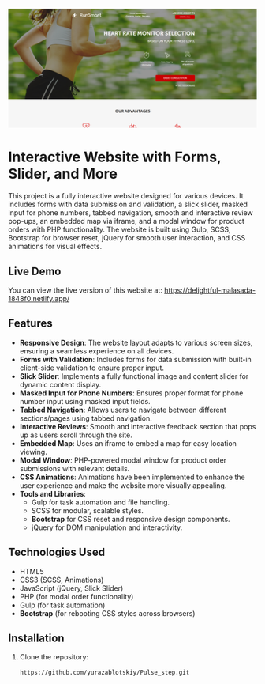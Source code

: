 ![Image Description](src/img/Pulse_step.png)

# Interactive Website with Forms, Slider, and More

This project is a fully interactive website designed for various devices. It includes forms with data submission and validation, a slick slider, masked input for phone numbers, tabbed navigation, smooth and interactive review pop-ups, an embedded map via iframe, and a modal window for product orders with PHP functionality. The website is built using Gulp, SCSS, Bootstrap for browser reset, jQuery for smooth user interaction, and CSS animations for visual effects.

## Live Demo
You can view the live version of this website at:
https://delightful-malasada-1848f0.netlify.app/

## Features

- **Responsive Design**: The website layout adapts to various screen sizes, ensuring a seamless experience on all devices.
- **Forms with Validation**: Includes forms for data submission with built-in client-side validation to ensure proper input.
- **Slick Slider**: Implements a fully functional image and content slider for dynamic content display.
- **Masked Input for Phone Numbers**: Ensures proper format for phone number input using masked input fields.
- **Tabbed Navigation**: Allows users to navigate between different sections/pages using tabbed navigation.
- **Interactive Reviews**: Smooth and interactive feedback section that pops up as users scroll through the site.
- **Embedded Map**: Uses an iframe to embed a map for easy location viewing.
- **Modal Window**: PHP-powered modal window for product order submissions with relevant details.
- **CSS Animations**: Animations have been implemented to enhance the user experience and make the website more visually appealing.
- **Tools and Libraries**:
   - Gulp for task automation and file handling.
   - SCSS for modular, scalable styles.
   - **Bootstrap** for CSS reset and responsive design components.
   - jQuery for DOM manipulation and interactivity.

## Technologies Used

- HTML5
- CSS3 (SCSS, Animations)
- JavaScript (jQuery, Slick Slider)
- PHP (for modal order functionality)
- Gulp (for task automation)
- **Bootstrap** (for rebooting CSS styles across browsers)

## Installation

1. Clone the repository:
   ```bash
   https://github.com/yurazablotskiy/Pulse_step.git
